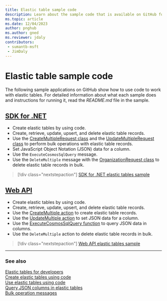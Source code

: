 ```yaml
---
title: Elastic table sample code
description: Learn about the sample code that is available on GitHub for Dataverse elastic table operations and the ExecuteCosmosSqlQuery message.
ms.topic: article
ms.date: 12/04/2023
author: pnghub
ms.author: gned
ms.reviewer: jdaly
contributors:
 - sumantb-msft
 - JimDaly
---
```

# Elastic table sample code

The following sample applications on GitHub show how to use code to work with elastic tables. For detailed information about what each sample does and instructions for running it, read the *README.md* file in the sample.

## [SDK for .NET](#tab/sdk)

- Create elastic tables by using code.
- Create, retrieve, update, upsert, and delete elastic table records.
- Use the [CreateMultipleRequest class](xref:Microsoft.Xrm.Sdk.Messages.CreateMultipleRequest) and the [UpdateMultipleRequest class](xref:Microsoft.Xrm.Sdk.Messages.UpdateMultipleRequest) to perform bulk operations with elastic table records.
- Set JavaScript Object Notation (JSON) data for a column.
- Use the `ExecuteCosmosSqlQuery` message.
- Use the `DeleteMultiple` message with the [OrganizationRequest class](xref:Microsoft.Xrm.Sdk.OrganizationRequest) to delete elastic table records in bulk.

> [!div class="nextstepaction"]
> [SDK for .NET elastic tables sample](https://github.com/microsoft/PowerApps-Samples/blob/master/dataverse/orgsvc/CSharp-NETCore/ElasticTableOperations/README.md)

## [Web API](#tab/webapi)

- Create elastic tables by using code.
- Create, retrieve, update, upsert, and delete elastic table records.
- Use the [CreateMultiple action](xref:Microsoft.Dynamics.CRM.CreateMultiple) to create elastic table records.
- Use the [UpdateMultiple action](xref:Microsoft.Dynamics.CRM.UpdateMultiple) to set JSON data for a column.
- Use the [ExecuteCosmosSqlQuery function](xref:Microsoft.Dynamics.CRM.ExecuteCosmosSqlQuery) to query JSON data in columns.
- Use the `DeleteMultiple` action to delete elastic table records in bulk.<!--TODO Add link -->

> [!div class="nextstepaction"]
> [Web API elastic tables sample](https://github.com/microsoft/PowerApps-Samples/blob/master/dataverse/webapi/CSharp-NETx/ElasticTableOperations/README.md)

---

### See also

[Elastic tables for developers](elastic-tables.md)  
[Create elastic tables using code](create-elastic-tables.md)  
[Use elastic tables using code](use-elastic-tables.md)  
[Query JSON columns in elastic tables](query-json-columns-elastic-tables.md)  
[Bulk operation messages](bulk-operations.md)
